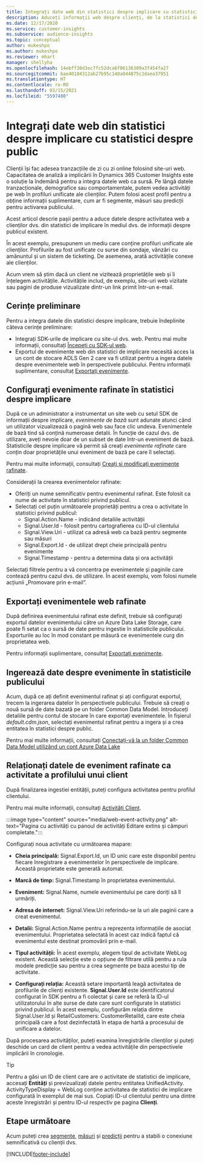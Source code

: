 ```yaml
---
title: Integrați date web din statistici despre implicare cu statistici despre public
description: Aduceți informații web despre clienți, de la statistici despre implicare la informații despre public.
ms.date: 12/17/2020
ms.service: customer-insights
ms.subservice: audience-insights
ms.topic: conceptual
author: mukeshpo
ms.author: mukeshpo
ms.reviewer: mhart
manager: shellyha
ms.openlocfilehash: 14ebff30d3ec7fc52dca6f86136309a3f454fa27
ms.sourcegitcommit: bae40184312ab27b95c140a044875c2daea37951
ms.translationtype: HT
ms.contentlocale: ro-RO
ms.lasthandoff: 03/15/2021
ms.locfileid: "5597480"
---
```

# <a name="integrate-web-data-from-engagement-insights-with-audience-insights"></a>Integrați date web din statistici despre implicare cu statistici despre public

Clienții își fac adesea tranzacțiile de zi cu zi online folosind site-uri web. Capacitatea de analiză a implicării în Dynamics 365 Customer Insights este o soluție la îndemână pentru a integra datele web ca sursă. Pe lângă datele tranzacționale, demografice sau comportamentale, putem vedea activități pe web în profiluri unificate ale clienților. Putem folosi acest profil pentru a obține informații suplimentare, cum ar fi segmente, măsuri sau predicții pentru activarea publicului.

Acest articol descrie pașii pentru a aduce datele despre activitatea web a clienților dvs. din statistici de implicare în mediul dvs. de informații despre publicul existent.

În acest exemplu, presupunem un mediu care conține profiluri unificate ale clienților. Profilurile au fost unificate cu surse din sondaje, vânzări cu amănuntul și un sistem de ticketing. De asemenea, arată activitățile conexe ale clienților. 

Acum vrem să știm dacă un client ne vizitează proprietățile web și îi înțelegem activitățile. Activitățile includ, de exemplu, site-uri web vizitate sau pagini de produse vizualizate dintr-un link primit într-un e-mail.

## <a name="prerequisites"></a>Cerințe preliminare

Pentru a integra datele din statistici despre implicare, trebuie îndeplinite câteva cerințe preliminare: 

- Integrați SDK-urile de implicare cu site-ul dvs. web. Pentru mai multe informații, consultați [Începeți cu SDK-ul web](../engagement-insights/instrument-website.md).
- Exportul de evenimente web din statistici de implicare necesită acces la un cont de stocare ADLS Gen 2 care va fi utilizat pentru a ingera datele despre evenimentele web în perspectivele publicului. Pentru informații suplimentare, consultaț [Exportați evenimente](../engagement-insights/export-events.md).

## <a name="configure-refined-events-in-engagement-insights"></a>Configurați evenimente rafinate în statistici despre implicare

După ce un administrator a instrumentat un site web cu setul SDK de informații despre implicare, *evenimente de bază* sunt adunate atunci când un utilizator vizualizează o pagină web sau face clic undeva. Evenimentele de bază tind să conțină numeroase detalii. În funcție de cazul dvs. de utilizare, aveți nevoie doar de un subset de date într-un eveniment de bază. Statisticile despre implicare vă permit să creați *evenimente rafinate* care conțin doar proprietățile unui eveniment de bază pe care îl selectați.     

Pentru mai multe informații, consultați [Creați și modificați evenimente rafinate](../engagement-insights/refined-events.md).

Considerații la crearea evenimentelor rafinate: 

- Oferiți un nume semnificativ pentru evenimentul rafinat. Este folosit ca nume de activitate în statistici privind publicul.
- Selectați cel puțin următoarele proprietăți pentru a crea o activitate în statistici privind publicul: 
    - Signal.Action.Name - indicând detaliile activității
    - Signal.User.Id - folosit pentru cartografierea cu ID-ul clientului
    - Signal.View.Uri - utilizat ca adresă web ca bază pentru segmente sau măsuri
    - Signal.Export.Id - de utilizat drept cheie principală pentru evenimente <!-- system generated, do we need to list?-->
    - Signal.Timestamp - pentru a determina data și ora activității

Selectați filtrele pentru a vă concentra pe evenimentele și paginile care contează pentru cazul dvs. de utilizare. În acest exemplu, vom folosi numele acțiunii „Promovare prin e-mail”.

## <a name="export-the-refined-web-events"></a>Exportați evenimentele web rafinate 

După definirea evenimentului rafinat este definit, trebuie să configurați exportul datelor evenimentului către un Azure Data Lake Storage, care poate fi setat ca o sursă de date pentru ingestie în statisticile publicului. Exporturile au loc în mod constant pe măsură ce evenimentele curg din proprietatea web.

Pentru informații suplimentare, consultaț [Exportați evenimente](../engagement-insights/export-events.md).

## <a name="ingest-event-data-to-audience-insights"></a>Ingerează date despre evenimente în statisticile publicului

Acum, după ce ați definit evenimentul rafinat și ați configurat exportul, trecem la ingerarea datelor în perspectivele publicului. Trebuie să creați o nouă sursă de date bazată pe un folder Common Data Model. Introduceți detaliile pentru contul de stocare în care exportați evenimentele. În fișierul *default.cdm.json*, selectați evenimentul rafinat pentru a ingera și a crea entitatea în statistici despre public.

Pentru mai multe informații, consultați [Conectați-vă la un folder Common Data Model utilizând un cont Azure Data Lake](connect-common-data-model.md)


## <a name="relate-refined-event-data-as-an-activity-of-a-customer-profile"></a>Relaționați datele de eveniment rafinate ca activitate a profilului unui client

După finalizarea ingestiei entității, puteți configura activitatea pentru profilul clientului.

Pentru mai multe informații, consultați [Activități Client](activities.md).

:::image type="content" source="media/web-event-activity.png" alt-text="Pagina cu activități cu panoul de activități Editare extins și câmpuri completate.":::

Configurați noua activitate cu următoarea mapare: 

- **Cheia principală:** Signal.Export.Id, un ID unic care este disponibil pentru fiecare înregistrare a evenimentelor în perspectivele de implicare. Această proprietate este generată automat.

- **Marcă de timp:** Signal.Timestamp în proprietatea evenimentului.

- **Eveniment:** Signal.Name, numele evenimentului pe care doriți să îl urmăriți.

- **Adresa de internet:** Signal.View.Uri referindu-se la uri ale paginii care a creat evenimentul.

- **Detalii:** Signal.Action.Name pentru a reprezenta informațiile de asociat evenimentului. Proprietatea selectată în acest caz indică faptul că evenimentul este destinat promovării prin e-mail.

- **Tipul activității:** În acest exemplu, alegem tipul de activitate WebLog existent. Această selecție este o opțiune de filtrare utilă pentru a rula modele predicție sau pentru a crea segmente pe baza acestui tip de activitate.

- **Configurați relația:** Această setare importantă leagă activitatea de profilurile de clienți existente. **Signal.User.Id** este identificatorul configurat în SDK pentru a fi colectat și care se referă la ID-ul utilizatorului în alte surse de date care sunt configurate în statistici privind publicul. În acest exemplu, configurăm relația dintre Signal.User.Id și RetailCustomers: CustomerRetailId, care este cheia principală care a fost dezinfectată în etapa de hartă a procesului de unificare a datelor.


După procesarea activităților, puteți examina înregistrările clienților și puteți deschide un card de client pentru a vedea activitățile din perspectivele implicării în cronologie. 

> [!TIP]
> Pentru a găsi un ID de client care are o activitate de statistici de implicare, accesați **Entități** și previzualizați datele pentru entitatea UnifiedActivity. ActivityTypeDisplay = WebLog conține activitatea de statistici de implicare configurată în exemplul de mai sus. Copiați ID-ul clientului pentru una dintre aceste înregistrări și pentru ID-ul respectiv pe pagina **Clienți**.

## <a name="next-steps"></a>Etape următoare

Acum puteți crea [segmente](segments.md), [măsuri](measures.md) și [predicții](predictions.md) pentru a stabili o conexiune semnificativă cu clienții dvs.


[!INCLUDE[footer-include](../includes/footer-banner.md)]